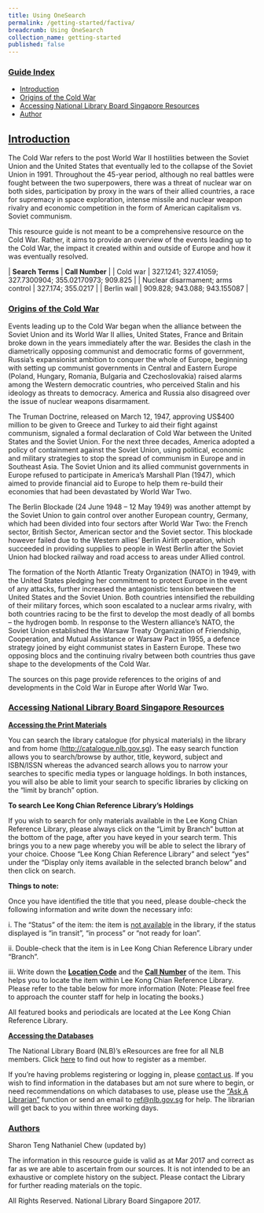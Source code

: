 ```yaml
---
title: Using OneSearch
permalink: /getting-started/factiva/
breadcrumb: Using OneSearch
collection_name: getting-started
published: false
---
```


### <u>Guide Index</u>

* [Introduction](#introduction)
* [Origins of the Cold War](#origins-of-the-cold-war)
* [Accessing National Library Board Singapore Resources](#accessing-national-library-board-singapore-resources)
* [Author](#author)

## <u>Introduction</u>

The Cold War refers to the post World War II hostilities between the Soviet Union and the United States that eventually led to the collapse of the Soviet Union in 1991. Throughout the 45-year period, although no real battles were fought between the two superpowers, there was a threat of nuclear war on both sides, participation by proxy in the wars of their allied countries, a race for supremacy in space exploration, intense missile and nuclear weapon rivalry and economic competition in the form of American capitalism vs. Soviet communism.

This resource guide is not meant to be a comprehensive resource on the Cold War. Rather, it aims to provide an overview of the events leading up to the Cold War, the impact it created within and outside of Europe and how it was eventually resolved.

| **Search Terms** | **Call Number** |
| Cold war | 327.1241; 327.41059; 327.7300904; 355.02170973; 909.825 |
| Nuclear disarmament; arms control | 327.174; 355.0217 |
| Berlin wall |	909.828; 943.088; 943.155087 |


### <u>Origins of the Cold War</u>

Events leading up to the Cold War began when the alliance between the Soviet Union and its World War II allies, United States, France and Britain broke down in the years immediately after the war. Besides the clash in the diametrically opposing communist and democratic forms of government, Russia’s expansionist ambition to conquer the whole of Europe, beginning with setting up communist governments in Central and Eastern Europe (Poland, Hungary, Romania, Bulgaria and Czechoslovakia) raised alarms among the Western democratic countries, who perceived Stalin and his ideology as threats to democracy. America and Russia also disagreed over the issue of nuclear weapons disarmament.

The Truman Doctrine, released on March 12, 1947, approving US$400 million to be given to Greece and Turkey to aid their fight against communism, signaled a formal declaration of Cold War between the United States and the Soviet Union. For the next three decades, America adopted a policy of containment against the Soviet Union, using political, economic and military strategies to stop the spread of communism in Europe and in Southeast Asia. The Soviet Union and its allied communist governments in Europe refused to participate in America’s Marshall Plan (1947), which aimed to provide financial aid to Europe to help them re-build their economies that had been devastated by World War Two.

The Berlin Blockade (24 June 1948 – 12 May 1949) was another attempt by the Soviet Union to gain control over another European country, Germany, which had been divided into four sectors after World War Two: the French sector, British Sector, American sector and the Soviet sector. This blockade however failed due to the Western allies’ Berlin Airlift operation, which succeeded in providing supplies to people in West Berlin after the Soviet Union had blocked railway and road access to areas under Allied control.

The formation of the North Atlantic Treaty Organization (NATO) in 1949, with the United States pledging her commitment to protect Europe in the event of any attacks, further increased the antagonistic tension between the United States and the Soviet Union. Both countries intensified the rebuilding of their military forces, which soon escalated to a nuclear arms rivalry, with both countries racing to be the first to develop the most deadly of all bombs – the hydrogen bomb. In response to the Western alliance’s NATO, the Soviet Union established the Warsaw Treaty Organization of Friendship, Cooperation, and Mutual Assistance or Warsaw Pact in 1955, a defence strategy joined by eight communist states in Eastern Europe. These two opposing blocs and the continuing rivalry between both countries thus gave shape to the developments of the Cold War.

The sources on this page provide references to the origins of and developments in the Cold War in Europe after World War Two.

### <u>Accessing National Library Board Singapore Resources</u>

<b><u>Accessing the Print Materials</u></b>

You can search the library catalogue (for physical materials) in the library and from home (http://catalogue.nlb.gov.sg). The easy search function allows you to search/browse by author, title, keyword, subject and ISBN/ISSN whereas the advanced search allows you to narrow your searches to specific media types or language holdings. In both instances, you will also be able to limit your search to specific libraries by clicking on the “limit by branch” option.

**To search Lee Kong Chian Reference Library’s Holdings**

If you wish to search for only materials available in the Lee Kong Chian Reference Library, please always click on the “Limit by Branch” button at the bottom of the page, after you have keyed in your search term. This brings you to a new page whereby you will be able to select the library of your choice. Choose “Lee Kong Chian Reference Library” and select “yes” under the “Display only items available in the selected branch below” and then click on search.

**Things to note:**

Once you have identified the title that you need, please double-check the following information and write down the necessary info:

i. The “Status” of the item: the item is <u>not available</u> in the library, if the status displayed is “in transit”, “in process” or “not ready for loan”.

ii. Double-check that the item is in Lee Kong Chian Reference Library under “Branch”.

iii. Write down the <b><u>Location Code</u></b> and the <b><u>Call Number</u></b> of the item. This helps you to locate the item within Lee Kong Chian Reference Library. Please refer to the table below for more information (Note: Please feel free to approach the counter staff for help in locating the books.)

All featured books and periodicals are located at the Lee Kong Chian Reference Library.

<b><u>Accessing the Databases</u></b>

The National Library Board (NLB)’s eResources are free for all NLB members. Click [here](http://eresources.nlb.gov.sg/HowDoI.aspx) to find out how to register as a member.

If you’re having problems registering or logging in, please [contact us](http://www.nlb.gov.sg/ContactUs.aspx). If you wish to find information in the databases but am not sure where to begin, or need recommendations on which databases to use, please use the [“Ask A Librarian”](http://www.nlb.gov.sg/Research/AskUs.aspx) function or send an email to [ref@nlb.gov.sg](mailto:ref@library.nlb.gov.sg) for help. The librarian will get back to you within three working days.

### <u>Authors</u>

Sharon Teng
Nathaniel Chew (updated by)

 

The information in this resource guide is valid as at Mar 2017 and correct as far as we are able to ascertain from our sources. It is not intended to be an exhaustive or complete history on the subject. Please contact the Library for further reading materials on the topic.

All Rights Reserved. National Library Board Singapore 2017.